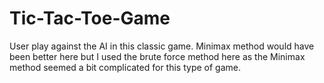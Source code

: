 # Tic-Tac-Toe-Game

User play against the AI in this classic game. Minimax method would have been better here but I used the brute force method here as the Minimax method seemed a bit complicated for this type of game.

